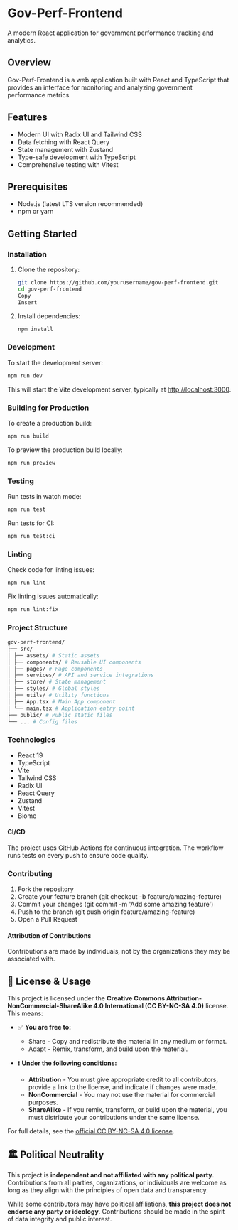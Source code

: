 # Gov-Perf-Frontend

A modern React application for government performance tracking and analytics.

## Overview

Gov-Perf-Frontend is a web application built with React and TypeScript that provides an interface for monitoring and analyzing government performance metrics.

## Features

- Modern UI with Radix UI and Tailwind CSS
- Data fetching with React Query
- State management with Zustand
- Type-safe development with TypeScript
- Comprehensive testing with Vitest

## Prerequisites

- Node.js (latest LTS version recommended)
- npm or yarn

## Getting Started

### Installation

1. Clone the repository:

   ```bash
   git clone https://github.com/yourusername/gov-perf-frontend.git
   cd gov-perf-frontend
   Copy
   Insert
   ```

2. Install dependencies:

   ```bash
   npm install
   ```

### Development

To start the development server:

```bash
npm run dev
```

This will start the Vite development server, typically at [http://localhost:3000](http://localhost:3000).

### Building for Production

To create a production build:

```bash
npm run build
```

To preview the production build locally:

```bash
npm run preview
```

### Testing

Run tests in watch mode:

```bash
npm run test
```

Run tests for CI:

```bash
npm run test:ci
```

### Linting

Check code for linting issues:

```bash
npm run lint
```

Fix linting issues automatically:

```bash
npm run lint:fix
```

### Project Structure

```bash
gov-perf-frontend/
├── src/
│ ├── assets/ # Static assets
│ ├── components/ # Reusable UI components
│ ├── pages/ # Page components
│ ├── services/ # API and service integrations
│ ├── store/ # State management
│ ├── styles/ # Global styles
│ ├── utils/ # Utility functions
│ ├── App.tsx # Main App component
│ └── main.tsx # Application entry point
├── public/ # Public static files
└── ... # Config files
```

### Technologies

- React 19
- TypeScript
- Vite
- Tailwind CSS
- Radix UI
- React Query
- Zustand
- Vitest
- Biome

#### CI/CD

The project uses GitHub Actions for continuous integration. The workflow runs tests on every push to ensure code quality.

### Contributing

1. Fork the repository
2. Create your feature branch (git checkout -b feature/amazing-feature)
3. Commit your changes (git commit -m 'Add some amazing feature')
4. Push to the branch (git push origin feature/amazing-feature)
5. Open a Pull Request

#### Attribution of Contributions

Contributions are made by individuals, not by the organizations they may be associated with.

## 📜 License & Usage

This project is licensed under the **Creative Commons Attribution-NonCommercial-ShareAlike 4.0 International (CC BY-NC-SA 4.0)** license. This means:

- ✅ **You are free to:**

  - Share - Copy and redistribute the material in any medium or format.
  - Adapt - Remix, transform, and build upon the material.

- ❗ **Under the following conditions:**
  - **Attribution** - You must give appropriate credit to all contributors, provide a link to the license, and indicate if changes were made.
  - **NonCommercial** - You may not use the material for commercial purposes.
  - **ShareAlike** - If you remix, transform, or build upon the material, you must distribute your contributions under the same license.

For full details, see the [official CC BY-NC-SA 4.0 license](https://creativecommons.org/licenses/by-nc-sa/4.0/).

## 🏛 Political Neutrality

This project is **independent and not affiliated with any political party**. Contributions from all parties, organizations, or individuals are welcome as long as they align with the principles of open data and transparency.

While some contributors may have political affiliations, **this project does not endorse any party or ideology**. Contributions should be made in the spirit of data integrity and public interest.
